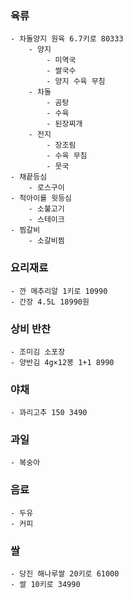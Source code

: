 ### 육류
	- 차돌양지 원육 6.7키로 80333
		- 양지
			- 미역국
			- 쌀국수
			- 양지 수육 무침
		- 차돌
			- 곰탕
			- 수육
			- 된장찌개
		- 전지
			- 장조림
			- 수육 무침
			- 뭇국
	- 채끝등심
		- 로스구이
	- 척아이롤 윗등심
		- 소불고기
		- 스테이크
	- 찜갈비
		- 소갈비찜
		
### 요리재료
	- 깐 메추리알 1키로 10990
	- 간장 4.5L 18990원

### 상비 반찬
	- 조미김 소포장
	- 양반김 4g×12봉 1+1 8990
	
### 야채
	- 꽈리고추 150 3490

### 과일
	- 복숭아

### 음료
	- 두유
	- 커피

### 쌀
	- 당진 해나루쌀 20키로 61000
	- 쌀 10키로 34990

